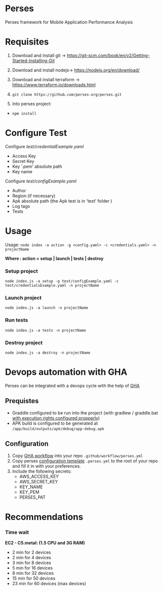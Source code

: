 
# Perses

Perses framework for Mobile Application Performance Analysis

  

# Requisites

1. Download and install git -> https://git-scm.com/book/en/v2/Getting-Started-Installing-Git

2. Download and install nodejs-> https://nodejs.org/en/download/

3. Download and install terraform -> https://www.terraform.io/downloads.html

4. `git clone https://github.com/perses-org/perses.git`

5. Into perses project:
- `npm install`

  

# Configure Test

Configure *test/credentialExample.yaml*

- Access Key
- Secret Key
- Key '.pem' absolute path
- Key name


Configure *test/configExample.yaml*
- Author
- Region (if necessary)
- Apk absolute path (the Apk test is in 'test' folder )
- Log tags
- Tests

  

# Usage

Usage: `node index -a action -g <config.yaml> -c <credentials.yaml> -n projectName`

**Where : action = setup | launch | tests | destroy** 

### Setup project
` node index.js -a setup -g test/configExample.yaml -c test/credentialsExample.yaml -n projectName `

  

### Launch project

`node index.js -a launch -n projectName`

### Run tests

`node index.js -a tests -n projectName`

  
### Destroy project

`node index.js -a destroy -n projectName`

# Devops automation with GHA
Perses can be integrated with a devops cycle with the help of [GHA](https://github.com/features/actions)

## Prequistes
 - Graddle configured to be run into the project (with gradlew / graddle.bat [with execution rights configured propperly](https://stackoverflow.com/questions/17668265/gradlew-permission-denied))
 - APK build is configured to be generated at ``/app/build/outputs/apk/debug/app-debug.apk``


## Configuration
1. Copy [GHA workflow](http://github.com/perses-org/gha/workflow/perses.yml) into your repo ``.github/workflow/perses.yml`` 
2. Copy perses [configuration template](http://github.com/perses-org/gha/template/.perses.yml) ``.perses.yml`` to the root of your repo and fill it in with your preferences.
3. Include the following secrets:
   - AWS_ACCESS_KEY
   - AWS_SECRET_KEY
   - KEY_NAME
   - KEY_PEM
   - PERSES_PAT



# Recommendations

### Time wait
**EC2 - C5.metal: (1.5 CPU and 3G RAM)**
- 2 min for 2 devices
- 2 min for 4 devices
- 3 min for 8 devices
- 5 min for 16 devices
- 8 min for 32 devices
- 15 min for 50 devices
- 23 min for 60 devices (max devices)
